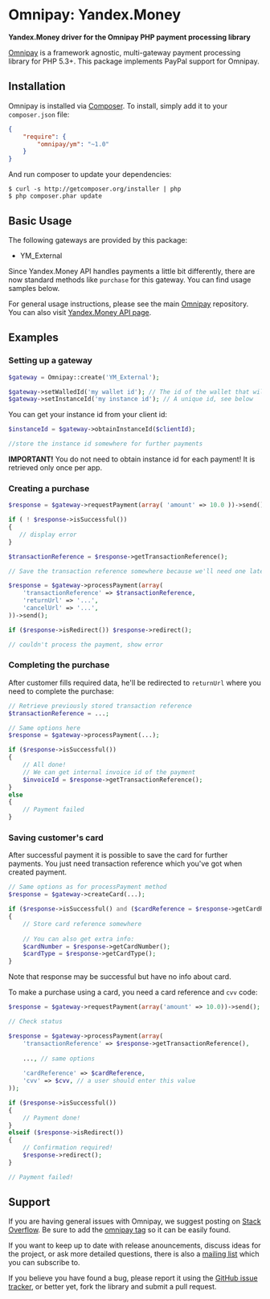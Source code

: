 # Omnipay: Yandex.Money

**Yandex.Money driver for the Omnipay PHP payment processing library**

[Omnipay](https://github.com/thephpleague/omnipay) is a framework agnostic, multi-gateway payment
processing library for PHP 5.3+. This package implements PayPal support for Omnipay.

## Installation

Omnipay is installed via [Composer](http://getcomposer.org/). To install, simply add it
to your `composer.json` file:

```json
{
    "require": {
        "omnipay/ym": "~1.0"
    }
}
```

And run composer to update your dependencies:

    $ curl -s http://getcomposer.org/installer | php
    $ php composer.phar update

## Basic Usage

The following gateways are provided by this package:

* YM_External

Since Yandex.Money API handles payments a little bit differently, there are now standard methods like `purchase` for 
this gateway. You can find usage samples below.

For general usage instructions, please see the main [Omnipay](https://github.com/thephpleague/omnipay)
repository. You can also visit [Yandex.Money API page](https://tech.yandex.ru/money/).

## Examples

### Setting up a gateway

```php
$gateway = Omnipay::create('YM_External');

$gateway->setWalledId('my wallet id'); // The id of the wallet that will receive payments
$gateway->setInstanceId('my instance id'); // A unique id, see below
```

You can get your instance id from your client id:

```php
$instanceId = $gateway->obtainInstanceId($clientId);

//store the instance id somewhere for further payments
```

__IMPORTANT!__ You do not need to obtain instance id for each payment! It is retrieved only once per app.

### Creating a purchase

```php
$response = $gateway->requestPayment(array( 'amount' => 10.0 ))->send();

if ( ! $response->isSuccessful())
{
   // display error
}

$transactionReference = $response->getTransactionReference();

// Save the transaction reference somewhere because we'll need one later to complete the purchase

$response = $gateway->processPayment(array(
    'transactionReference' => $transactionReference,
    'returnUrl' => '...',
    'cancelUrl' => '...',
))->send();

if ($response->isRedirect()) $response->redirect();

// couldn't process the payment, show error
```

### Completing the purchase

After customer fills required data, he'll be redirected to `returnUrl` where you need to complete the purchase:

```php
// Retrieve previously stored transaction reference
$transactionReference = ...;

// Same options here
$response = $gateway->processPayment(...);

if ($response->isSuccessful())
{
    // All done!
    // We can get internal invoice id of the payment
    $invoiceId = $response->getTransactionReference();
}
else
{
    // Payment failed
}
```

### Saving customer's card

After successful payment it is possible to save the card for further payments. You just need transaction reference which
you've got when created payment.

```php
// Same options as for processPayment method
$response = $gateway->createCard(...);

if ($response->isSuccessful() and ($cardReference = $response->getCardReference()))
{
    // Store card reference somewhere
    
    // You can also get extra info:
    $cardNumber = $response->getCardNumber();
    $cardType = $response->getCardType();
}
```

Note that response may be successful but have no info about card.

To make a purchase using a card, you need a card reference and `cvv` code:

```php
$response = $gateway->requestPayment(array('amount' => 10.0))->send();

// Check status

$response = $gateway->processPayment(array(
    'transactionReference' => $response->getTransactionReference(),
    
    ..., // same options
    
    'cardReference' => $cardReference,
    'cvv' => $cvv, // a user should enter this value
));

if ($response->isSuccessful())
{
    // Payment done!
}
elseif ($response->isRedirect())
{
    // Confirmation required!
    $response->redirect();
}

// Payment failed!
```

## Support

If you are having general issues with Omnipay, we suggest posting on
[Stack Overflow](http://stackoverflow.com/). Be sure to add the
[omnipay tag](http://stackoverflow.com/questions/tagged/omnipay) so it can be easily found.

If you want to keep up to date with release anouncements, discuss ideas for the project,
or ask more detailed questions, there is also a [mailing list](https://groups.google.com/forum/#!forum/omnipay) which
you can subscribe to.

If you believe you have found a bug, please report it using the [GitHub issue tracker](https://github.com/lazychaser/omnipay-ym/issues),
or better yet, fork the library and submit a pull request.
